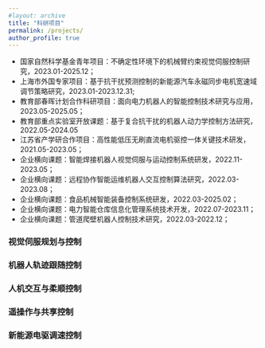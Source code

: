 ```yaml
---
#layout: archive
title: "科研项目"
permalink: /projects/
author_profile: true
---
```


- 国家自然科学基金青年项目：不确定性环境下的机械臂约束视觉伺服控制研究，2023.01-2025.12；
- 上海市外国专家项目：基于抗干扰预测控制的新能源汽车永磁同步电机宽速域调节策略研究，2023.01-2023.12.31;
- 教育部春晖计划合作科研项目：面向电力机器人的智能控制技术研究与应用，2023.05-2025.05；
- 教育部重点实验室开放课题：基于复合抗干扰的机器人动力学控制方法研究，2022.05-2024.05
- 江苏省产学研合作项目：高性能低压无刷直流电机驱控一体关键技术研发，2021.05-2023.05；
- 企业横向课题：智能焊接机器人视觉伺服与运动控制系统研发，2022.11-2023.05；
- 企业横向课题：远程协作智能运维机器人交互控制算法研究，2022.03-2023.08；
- 企业横向课题：食品机械智能装备控制系统研发，2022.03-2025.02；
- 企业横向课题：电力智能仓库信息化管理系统技术开发，2022.07-2023.11；
- 企业横向课题：管道爬壁机器人控制技术研究，2022.03-2022.12；

### 视觉伺服规划与控制

### 机器人轨迹跟随控制

### 人机交互与柔顺控制

### 遥操作与共享控制

### 新能源电驱调速控制

